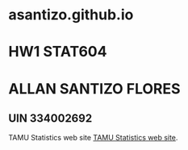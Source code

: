 # asantizo.github.io
# HW1 STAT604
# ALLAN SANTIZO FLORES
## UIN 334002692

TAMU Statistics web site [TAMU Statistics web site](https://stat.tamu.edu/).

